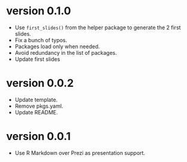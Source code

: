 # version 0.1.0

* Use `first_slides()` from the helper package to generate the 2 first slides.
* Fix a bunch of typos.
* Packages load only when needed.
* Avoid redundancy in the list of packages.
* Update first slides

# version 0.0.2

* Update template.
* Remove pkgs.yaml.
* Update README.

# version 0.0.1

* Use R Markdown over Prezi as presentation support.